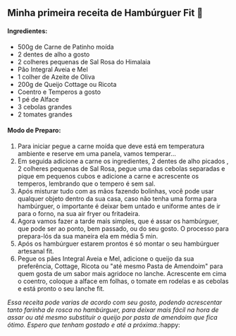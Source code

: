 ## Minha primeira receita de Hambúrguer Fit :hamburger:





#### Ingredientes:

- 500g de Carne de Patinho moída  
- 2 dentes de alho a gosto
- 2 colheres pequenas de Sal Rosa do Himalaia 
- Pão Integral Aveia e Mel 
- 1 colher de Azeite de Oliva 
- 200g de Queijo Cottage ou Ricota 
- Coentro e Temperos a gosto 
- 1 pé de Alface 
- 3 cebolas grandes
- 2 tomates grandes 





#### Modo de Preparo: 

1. Para iniciar pegue a carne moída que deve está em temperatura ambiente e reserve em uma panela, vamos temperar...
2. Em seguida adicione a carne os ingredientes, 2 dentes de alho picados , 2 colheres pequenas de Sal Rosa, pegue uma das cebolas separadas e pique em pequenos cubos e adicione a carne e acrescente os temperos, lembrando que o tempero é sem sal.
3. Após misturar tudo com as mãos fazendo bolinhas, você pode usar qualquer objeto dentro da sua casa, caso não tenha uma forma para hambúrguer, o importante é deixar bem untado e uniforme antes de ir para o forno, na sua air fryer  ou fritadeira. 
4. Agora vamos fazer a tarde mais simples, que é assar os hambúrguer, que pode ser ao ponto, bem passado, ou do seu gosto. O processo para prepara-lós da sua maneira ela em média 5 min. 
5.  Após os hambúrguer estarem prontos é só montar o seu hambúrguer artesanal fit. 
6. Pegue os pães Integral Aveia e Mel, adicione o queijo da sua preferência, Cottage, Ricota ou "até mesmo Pasta de Amendoim" para quem gosta de um sabor mais agridoce no lanche. Acrescente em cima o coentro, coloque a alface em folhas, o tomate em rodelas e as cebolas e está pronto o seu lanche fit. 





_Essa receita pode varias de acordo com seu gosto, podendo acrescentar tanto farinha de rosca no hambúrguer, para deixar mais fácil na hora de assar ou até mesmo substituir o queijo por pasta de amendoim que fica ótimo. Espero que tenham gostado e até a próxima._:happy:



